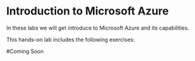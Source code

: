 # Introduction to Microsoft Azure #

In these labs we will get introduce to Microsoft Azure and its capabilities.

This hands-on lab includes the following exercises:

#Coming Soon